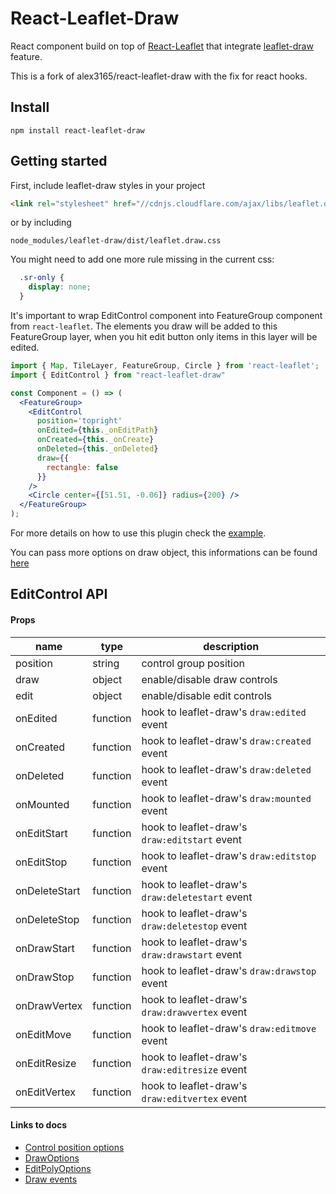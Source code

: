 # React-Leaflet-Draw

React component build on top of [React-Leaflet](https://github.com/PaulLeCam/react-leaflet) that integrate [leaflet-draw](https://github.com/Leaflet/Leaflet.draw) feature.

This is a fork of alex3165/react-leaflet-draw with the fix for react hooks.

## Install

```
npm install react-leaflet-draw
```

## Getting started

First, include leaflet-draw styles in your project
```html
<link rel="stylesheet" href="//cdnjs.cloudflare.com/ajax/libs/leaflet.draw/1.0.3/leaflet.draw.css"/>
```
or by including
```
node_modules/leaflet-draw/dist/leaflet.draw.css
```

You might need to add one more rule missing in the current css:
```css
  .sr-only {
    display: none;
  }
```

It's important to wrap EditControl component into FeatureGroup component from `react-leaflet`.
The elements you draw will be added to this FeatureGroup layer, when you hit edit button only items in this layer will be edited.

```jsx
import { Map, TileLayer, FeatureGroup, Circle } from 'react-leaflet';
import { EditControl } from "react-leaflet-draw"

const Component = () => (
  <FeatureGroup>
    <EditControl
      position='topright'
      onEdited={this._onEditPath}
      onCreated={this._onCreate}
      onDeleted={this._onDeleted}
      draw={{
        rectangle: false
      }}
    />
    <Circle center={[51.51, -0.06]} radius={200} />
  </FeatureGroup>
);
```

For more details on how to use this plugin check the [example](example/edit-control.js).

You can pass more options on draw object, this informations can be found [here](https://github.com/Leaflet/Leaflet.draw#user-content-example-leafletdraw-config)

## EditControl API

#### Props

|name            |type                        |description                                           |
|----------------|----------------------------|------------------------------------------------------|
|position        |string                      |control group position                                |
|draw            |object <DrawOptions>        |enable/disable draw controls                          |
|edit            |object <EditPolyOptions>    |enable/disable edit controls                          |
|onEdited        |function                    |hook to leaflet-draw's `draw:edited` event            |
|onCreated       |function                    |hook to leaflet-draw's `draw:created` event           |
|onDeleted       |function                    |hook to leaflet-draw's `draw:deleted` event           |
|onMounted       |function                    |hook to leaflet-draw's `draw:mounted` event           |
|onEditStart     |function                    |hook to leaflet-draw's `draw:editstart` event         |
|onEditStop      |function                    |hook to leaflet-draw's `draw:editstop` event          |
|onDeleteStart   |function                    |hook to leaflet-draw's `draw:deletestart` event       |
|onDeleteStop    |function                    |hook to leaflet-draw's `draw:deletestop` event        |
|onDrawStart     |function                    |hook to leaflet-draw's `draw:drawstart` event         |
|onDrawStop      |function                    |hook to leaflet-draw's `draw:drawstop` event          |
|onDrawVertex    |function                    |hook to leaflet-draw's `draw:drawvertex` event        |
|onEditMove      |function                    |hook to leaflet-draw's `draw:editmove` event          |
|onEditResize    |function                    |hook to leaflet-draw's `draw:editresize` event          |
|onEditVertex    |function                    |hook to leaflet-draw's `draw:editvertex` event          |

#### Links to docs

* [Control position options](http://leafletjs.com/reference.html#control-positions)
* [DrawOptions](https://leaflet.github.io/Leaflet.draw/docs/leaflet-draw-latest.html#drawoptions)
* [EditPolyOptions](https://leaflet.github.io/Leaflet.draw/docs/leaflet-draw-latest.html#editpolyoptions)
* [Draw events](https://leaflet.github.io/Leaflet.draw/docs/leaflet-draw-latest.html#l-draw-event)
